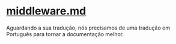 # [middleware.md](/advanced/middleware.md)

Aguardando a sua tradução, nós precisamos de uma tradução em Português para tornar a documentação melhor.
